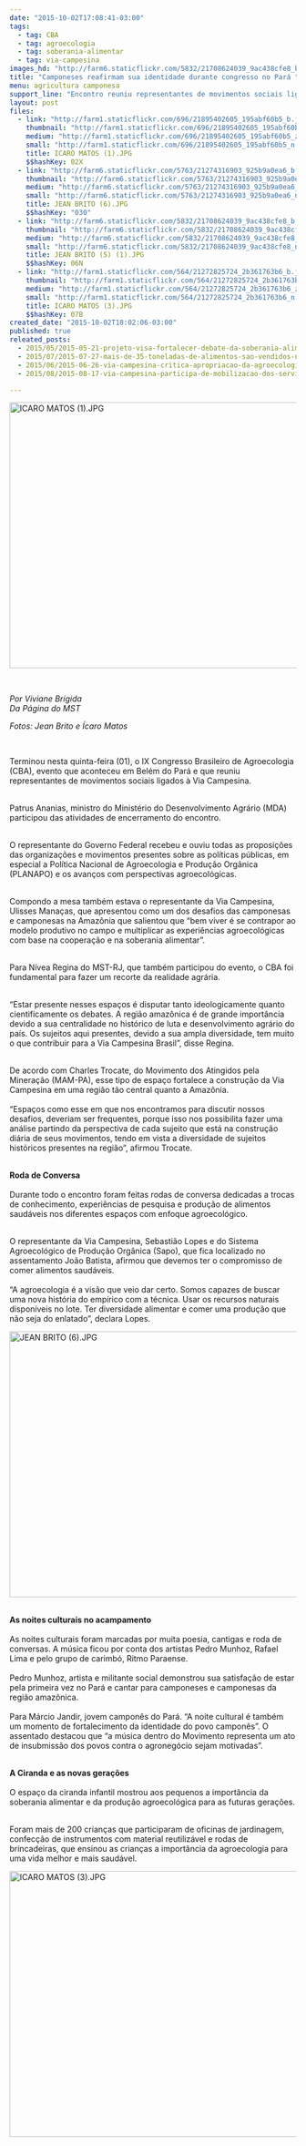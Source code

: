 ```yaml
---
date: "2015-10-02T17:08:41-03:00"
tags:
  - tag: CBA
  - tag: agroecologia
  - tag: soberania-alimentar
  - tag: via-campesina
images_hd: "http://farm6.staticflickr.com/5832/21708624039_9ac438cfe8_b.jpg"
title: "Camponeses reafirmam sua identidade durante congresso no Pará "
menu: agricultura camponesa
support_line: "Encontro reuniu representantes de movimentos sociais ligados à Via Campesina. "
layout: post
files:
  - link: "http://farm1.staticflickr.com/696/21895402605_195abf60b5_b.jpg"
    thumbnail: "http://farm1.staticflickr.com/696/21895402605_195abf60b5_t.jpg"
    medium: "http://farm1.staticflickr.com/696/21895402605_195abf60b5_z.jpg"
    small: "http://farm1.staticflickr.com/696/21895402605_195abf60b5_n.jpg"
    title: ICARO MATOS (1).JPG
    $$hashKey: 02X
  - link: "http://farm6.staticflickr.com/5763/21274316903_925b9a0ea6_b.jpg"
    thumbnail: "http://farm6.staticflickr.com/5763/21274316903_925b9a0ea6_t.jpg"
    medium: "http://farm6.staticflickr.com/5763/21274316903_925b9a0ea6_z.jpg"
    small: "http://farm6.staticflickr.com/5763/21274316903_925b9a0ea6_n.jpg"
    title: JEAN BRITO (6).JPG
    $$hashKey: "030"
  - link: "http://farm6.staticflickr.com/5832/21708624039_9ac438cfe8_b.jpg"
    thumbnail: "http://farm6.staticflickr.com/5832/21708624039_9ac438cfe8_t.jpg"
    medium: "http://farm6.staticflickr.com/5832/21708624039_9ac438cfe8_z.jpg"
    small: "http://farm6.staticflickr.com/5832/21708624039_9ac438cfe8_n.jpg"
    title: JEAN BRITO (5) (1).JPG
    $$hashKey: 06N
  - link: "http://farm1.staticflickr.com/564/21272825724_2b361763b6_b.jpg"
    thumbnail: "http://farm1.staticflickr.com/564/21272825724_2b361763b6_t.jpg"
    medium: "http://farm1.staticflickr.com/564/21272825724_2b361763b6_z.jpg"
    small: "http://farm1.staticflickr.com/564/21272825724_2b361763b6_n.jpg"
    title: ICARO MATOS (3).JPG
    $$hashKey: 07B
created_date: "2015-10-02T18:02:06-03:00"
published: true
releated_posts:
  - 2015/05/2015-05-21-projeto-visa-fortalecer-debate-da-soberania-alimentar-nas-escolas-dos-assentamentos.md
  - 2015/07/2015-07-27-mais-de-35-toneladas-de-alimentos-sao-vendidos-na-5o-feira-de-agroecologia-da-reforma-agraria.md
  - 2015/06/2015-06-26-via-campesina-critica-apropriacao-da-agroecologia-pelo-capital.md
  - 2015/08/2015-08-17-via-campesina-participa-de-mobilizacao-dos-servidores-publicos-no-rs.md

---
```

<p><img alt="ICARO MATOS (1).JPG" height="467" src="http://farm1.staticflickr.com/696/21895402605_195abf60b5_b.jpg" width="700" /></p>

<p>&nbsp;</p>

<p><em>Por Viviane Br&iacute;gida<br />
Da P&aacute;gina do MST</em></p>

<p><em>Fotos: Jean Brito e &Iacute;caro Matos</em></p>

<p>&nbsp;</p>

<p>Terminou nesta quinta-feira (01), o IX Congresso Brasileiro de Agroecologia (CBA), evento que aconteceu em Bel&eacute;m do Par&aacute; e que reuniu representantes de movimentos sociais ligados &agrave; Via Campesina.&nbsp;</p>

<p><br />
Patrus Ananias, ministro do Minist&eacute;rio do Desenvolvimento Agr&aacute;rio (MDA) participou das atividades de encerramento do encontro.</p>

<p><br />
O representante do Governo Federal recebeu e ouviu todas as proposi&ccedil;&otilde;es das organiza&ccedil;&otilde;es e movimentos presentes sobre as pol&iacute;ticas p&uacute;blicas, em especial a Pol&iacute;tica Nacional de Agroecologia e Produ&ccedil;&atilde;o Org&acirc;nica (PLANAPO) e os avan&ccedil;os com perspectivas agroecol&oacute;gicas.</p>

<p><br />
Compondo a mesa tamb&eacute;m estava o representante da Via Campesina, Ulisses Mana&ccedil;as, que apresentou como um dos desafios das camponesas e camponesas na Amaz&ocirc;nia que salientou que&nbsp;&ldquo;bem viver &eacute; se contrapor ao modelo produtivo no campo e multiplicar as experi&ecirc;ncias agroecol&oacute;gicas com base na&nbsp;coopera&ccedil;&atilde;o e na soberania alimentar&rdquo;.</p>

<p><br />
Para N&iacute;vea Regina do MST-RJ, que tamb&eacute;m participou do evento, o CBA foi fundamental para fazer um recorte da realidade agr&aacute;ria.&nbsp;</p>

<p><br />
&ldquo;Estar presente nesses espa&ccedil;os &eacute; disputar tanto ideologicamente quanto cientificamente os debates. A regi&atilde;o amaz&ocirc;nica &eacute; de grande import&acirc;ncia devido a sua centralidade no hist&oacute;rico de luta e desenvolvimento agr&aacute;rio do pa&iacute;s. Os sujeitos aqui presentes, devido a sua ampla diversidade, tem muito o que contribuir para a Via Campesina Brasil&rdquo;, disse Regina.</p>

<p><br />
De acordo com Charles Trocate, do Movimento dos Atingidos pela Minera&ccedil;&atilde;o (MAM-PA), esse tipo de espa&ccedil;o fortalece a constru&ccedil;&atilde;o da Via Campesina em uma regi&atilde;o t&atilde;o central quanto a Amaz&ocirc;nia.<br />
<br />
&ldquo;Espa&ccedil;os como esse em que nos encontramos para discutir nossos desafios, deveriam ser frequentes, porque isso nos possibilita fazer uma an&aacute;lise partindo da perspectiva de cada sujeito que est&aacute; na constru&ccedil;&atilde;o di&aacute;ria de seus movimentos, tendo em vista a diversidade de sujeitos hist&oacute;ricos presentes na regi&atilde;o&rdquo;, afirmou Trocate.&nbsp;</p>

<p><br />
<strong>Roda de Conversa</strong><br />
<br />
Durante todo o encontro foram feitas rodas de conversa dedicadas a trocas de conhecimento, experi&ecirc;ncias de pesquisa e produ&ccedil;&atilde;o de alimentos saud&aacute;veis nos diferentes espa&ccedil;os com enfoque agroecol&oacute;gico. &nbsp;</p>

<p><br />
O representante da Via Campesina, Sebasti&atilde;o Lopes e do Sistema Agroecol&oacute;gico de Produ&ccedil;&atilde;o Org&acirc;nica (Sapo), que fica localizado no assentamento Jo&atilde;o Batista, afirmou que devemos ter o compromisso de comer alimentos saud&aacute;veis.&nbsp;<br />
<br />
&ldquo;A agroecologia &eacute; a vis&atilde;o que veio dar certo. Somos capazes de buscar uma nova hist&oacute;ria do emp&iacute;rico com a t&eacute;cnica. Usar os recursos naturais dispon&iacute;veis no lote. Ter diversidade alimentar e comer uma produ&ccedil;&atilde;o que n&atilde;o seja do enlatado&rdquo;, declara Lopes.&nbsp;</p>

<p><img alt="JEAN BRITO (6).JPG" height="467" src="http://farm6.staticflickr.com/5763/21274316903_925b9a0ea6_b.jpg" width="700" /></p>

<p><br />
<strong>As noites culturais no acampamento</strong><br />
<br />
As noites culturais foram marcadas por muita poesia, cantigas e roda de conversas. A m&uacute;sica ficou por conta dos artistas Pedro Munhoz, Rafael Lima e pelo grupo de carimb&oacute;, Ritmo Paraense.<br />
<br />
Pedro Munhoz, artista e militante social demonstrou sua satisfa&ccedil;&atilde;o de estar pela primeira vez no Par&aacute; e cantar para camponeses e camponesas da regi&atilde;o amaz&ocirc;nica.&nbsp;<br />
<br />
Para M&aacute;rcio Jandir, jovem campon&ecirc;s do Par&aacute;. &ldquo;A noite cultural &eacute; tamb&eacute;m um momento de fortalecimento da identidade do povo campon&ecirc;s&rdquo;. O assentado destacou que &ldquo;a m&uacute;sica dentro do Movimento representa um ato de insubmiss&atilde;o dos povos contra o agroneg&oacute;cio sejam motivadas&rdquo;.</p>

<p><br />
<strong>A Ciranda e as novas gera&ccedil;&otilde;es</strong><br />
<br />
O espa&ccedil;o da ciranda infantil mostrou aos pequenos a import&acirc;ncia da soberania alimentar e da produ&ccedil;&atilde;o agroecol&oacute;gica para as futuras gera&ccedil;&otilde;es.</p>

<p><br />
Foram mais de 200 crian&ccedil;as que participaram de oficinas de jardinagem, confec&ccedil;&atilde;o de instrumentos com material reutiliz&aacute;vel e rodas de brincadeiras, que ensinou as crian&ccedil;as a import&acirc;ncia da agroecologia para uma vida melhor e mais saud&aacute;vel.&nbsp;</p>

<p><img alt="ICARO MATOS (3).JPG" height="467" src="http://farm1.staticflickr.com/564/21272825724_2b361763b6_b.jpg" width="700" /></p>

<p>&nbsp;</p>

<p>&nbsp;</p>
